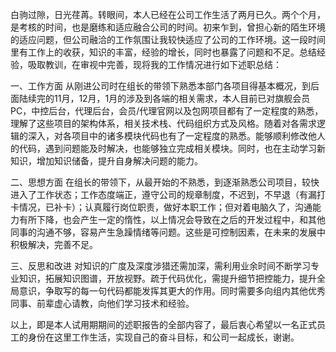 白驹过隙，日光荏苒。转眼间，本人已经在公司工作生活了两月已久。两个个月，是考核的时间，也是磨练和适应融合公司的时间。初来乍到，曾担心新的陌生环境的适应问题，但公司融洽的工作氛围让我较快适应了公司的工作环境。这一段时间里有工作上的收获，知识的丰富，经验的增长，同时也暴露了问题和不足。总结经验，吸取教训，在审视中完善，现将我的工作情况进行如下述职总结：

一、工作方面
从刚进公司时在组长的带领下熟悉本部门各项目得基本概况，到后面陆续完的11月，12月，1月的涉及到各端的相关需求，本人目前已对旗舰会员PC，中控后台，代理后台，会员/代理官网以及包网项目都有了一定程度的熟悉，理解了这些项目的架构体系，相关技术栈、代码组织方式及风格。随着对各需求逻辑的深入，对各项目中的诸多模块代码也有了一定程度的熟悉。能够顺利修改他人的代码，遇到问题能及时解决，也能够独立完成相关模块。同时，也在主动学习新知识，增加知识储备，提升自身解决问题的能力。

二、思想方面
在组长的带领下，从最开始的不熟悉，到逐渐熟悉公司项目，较快进入了工作状态；工作态度端正，遵守公司的规章制度，不迟到，不早退（有漏打卡情况，已补卡）；认真履行岗位职责，做好本职工作；但对着电脑久了，沟通能力有所下降，也会产生一定的惰性，以上情况会导致在之后的开发过程中，和其他同事的沟通不够，容易产生急躁情绪等问题。这些是可控制因素，在未来的发展中积极解决，完善不足。

三、反思和改进
对知识的广度及深度涉猎还需加深，需利用业余时间不断学习专业知识，拓展知识图谱，开放视野。疏于代码优化，需提升细节把控能力，提升全局意识，争取写的每一句代码都能发挥其更大的作用。同时需要多向组内其他优秀同事、前辈虚心请教，向他们学习技术和经验。

以上，即是本人试用期期间的述职报告的全部内容了，最后衷心希望以一名正式员工的身份在这里工作生活，实现自己的奋斗目标，和公司一起成长，谢谢。
